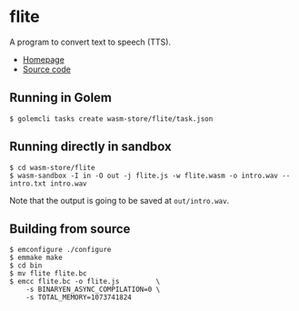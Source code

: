 flite
======

A program to convert text to speech (TTS).

* [Homepage](http://www.festvox.org/flite/)
* [Source code](http://www.festvox.org/flite/packed/flite-1.4/flite-1.4-release.tar.bz2)

## Running in Golem
```
$ golemcli tasks create wasm-store/flite/task.json
```

## Running directly in sandbox
```
$ cd wasm-store/flite
$ wasm-sandbox -I in -O out -j flite.js -w flite.wasm -o intro.wav -- intro.txt intro.wav
```

Note that the output is going to be saved at `out/intro.wav`.

## Building from source

```
$ emconfigure ./configure
$ emmake make
$ cd bin
$ mv flite flite.bc
$ emcc flite.bc -o flite.js         \
    -s BINARYEN_ASYNC_COMPILATION=0 \
    -s TOTAL_MEMORY=1073741824
```
